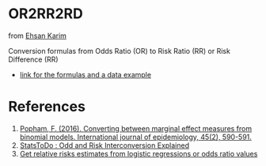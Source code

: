 # OR2RR2RD

from [Ehsan Karim](https://ehsank.com/)

Conversion formulas from Odds Ratio (OR) to Risk Ratio (RR) or Risk Difference (RR)

- [link for the formulas and a data example](https://htmlpreview.github.io/?https://raw.githubusercontent.com/ehsanx/OR2RR2RD/master/convert.html)

# References

1. [Popham, F. (2016). Converting between marginal effect measures from binomial models. International journal of epidemiology, 45(2), 590-591.](https://academic.oup.com/ije/article/45/2/590/2572549)
2. [StatsToDo : Odd and Risk Interconversion Explained](https://www.statstodo.com/OddRiskConversion_Exp.php)
3. [Get relative risks estimates from logistic regressions or odds ratio values](https://strengejacke.github.io/sjstats/reference/odds_to_rr.html)
